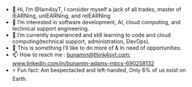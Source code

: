 - 👋 Hi, I’m @Iam4syT, I consider myself a jack of all trades, master of lEARNing, unlEARNing, and relEARNing
- 👀 I’m interested in software development, AI, cloud computing, and technical support engineering. 
- 🌱 I’m currently experienced and still learning to code and cloud computing(technical support, administration, DevOps).
- 💞️ This is something I’ll like to do more of & In need of opportunities.
- 📫 How to reach me : bunamin@think4syt.com; www.linkedin.com/in/bunamin-adams-mbcs-690258132
- ⚡ Fun fact: Am bespectacled and left-handed, Only 6% of us exist on Earth.

<!---
Iam4syT/Iam4syT is a ✨ special ✨ repository because its `README.md` (this file) appears on your GitHub profile.
You can click the Preview link to take a look at your changes.
--->
